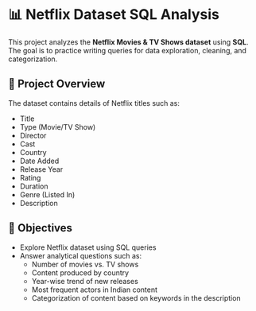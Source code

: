 # 📊 Netflix Dataset SQL Analysis  

This project analyzes the **Netflix Movies & TV Shows dataset** using **SQL**. The goal is to practice writing queries for data exploration, cleaning, and categorization.  

## 📂 Project Overview  
The dataset contains details of Netflix titles such as:  
- Title  
- Type (Movie/TV Show)  
- Director  
- Cast  
- Country  
- Date Added  
- Release Year  
- Rating  
- Duration  
- Genre (Listed In)  
- Description  

## 🎯 Objectives  
- Explore Netflix dataset using SQL queries  
- Answer analytical questions such as:  
  - Number of movies vs. TV shows  
  - Content produced by country  
  - Year-wise trend of new releases  
  - Most frequent actors in Indian content  
  - Categorization of content based on keywords in the description  
